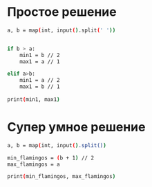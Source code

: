 # Простое решение

```sh
a, b = map(int, input().split(' '))


if b > a:
    min1 = b // 2
    max1 = a // 1 

elif a>b:
    min1 = a // 2
    max1 = b // 1
    
print(min1, max1)
```

# Супер умное решение 

```sh
a, b = map(int, input().split())

min_flamingos = (b + 1) // 2
max_flamingos = a

print(min_flamingos, max_flamingos)
```
